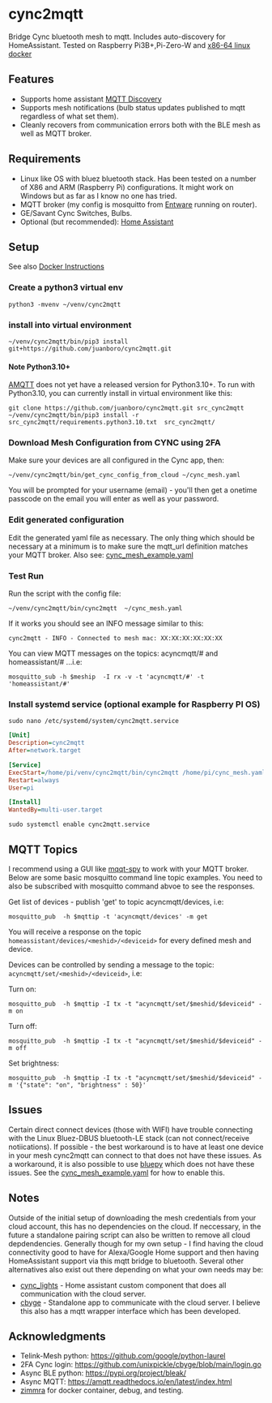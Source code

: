 # cync2mqtt
Bridge Cync bluetooth mesh to mqtt. Includes auto-discovery for HomeAssistant.  Tested on Raspberry Pi3B+,Pi-Zero-W and [x86-64 linux docker](https://github.com/zimmra/cync2mqtt-docker)

## Features
- Supports home assistant [MQTT Discovery](https://www.home-assistant.io/docs/mqtt/discovery/)
- Supports mesh notifications (bulb status updates published to mqtt regardless of what set them).
- Cleanly recovers from communication errors both with the BLE mesh as well as MQTT broker.

## Requirements
- Linux like OS with bluez bluetooth stack.  Has been tested on a number of X86 and ARM (Raspberry Pi) configurations.  It might work on Windows but as far as I know no one has tried.
- MQTT broker (my config is mosquitto from [Entware](https://github.com/Entware/Entware) running on router).
- GE/Savant Cync Switches, Bulbs.
- Optional (but recommended): [Home Assistant](https://www.home-assistant.io/)

## Setup
See also [Docker Instructions](README.docker.md)
### Create a python3 virtual env
```shell
python3 -mvenv ~/venv/cync2mqtt
```

### install into virtual environment
```shell
~/venv/cync2mqtt/bin/pip3 install git+https://github.com/juanboro/cync2mqtt.git
```
#### Note Python3.10+
[AMQTT](https://github.com/Yakifo/amqtt) does not yet have a released version for Python3.10+.  To run with Python3.10, you can currently install in virtual environment like this:
```shell
git clone https://github.com/juanboro/cync2mqtt.git src_cync2mqtt
~/venv/cync2mqtt/bin/pip3 install -r src_cync2mqtt/requirements.python3.10.txt  src_cync2mqtt/
```
### Download Mesh Configuration from CYNC using 2FA
Make sure your devices are all configured in the Cync app, then:
```shell
~/venv/cync2mqtt/bin/get_cync_config_from_cloud ~/cync_mesh.yaml
```

You will be prompted for your username (email) - you'll then get a onetime passcode on the email you will enter as well as your password.

### Edit generated configuration
Edit the generated yaml file as necessary.  The only thing which should be necessary at a minimum is to make sure the mqtt_url definition matches your MQTT broker.  Also see: [cync_mesh_example.yaml](cync_mesh_example.yaml) 

### Test Run
Run the script with the config file:
```shell
~/venv/cync2mqtt/bin/cync2mqtt  ~/cync_mesh.yaml
```
If it works you should see an INFO message similar to this:
```shell
cync2mqtt - INFO - Connected to mesh mac: XX:XX:XX:XX:XX:XX
```

You can view MQTT messages on the topics: acyncmqtt/# and homeassistant/# ...i.e:
```shell
mosquitto_sub -h $meship  -I rx -v -t 'acyncmqtt/#' -t 'homeassistant/#'
``` 


### Install systemd service (optional example for Raspberry PI OS)

```shell
sudo nano /etc/systemd/system/cync2mqtt.service
```
```ini 
[Unit]
Description=cync2mqtt
After=network.target

[Service]
ExecStart=/home/pi/venv/cync2mqtt/bin/cync2mqtt /home/pi/cync_mesh.yaml
Restart=always
User=pi

[Install]
WantedBy=multi-user.target
```

```shell
sudo systemctl enable cync2mqtt.service
```

## MQTT Topics
I recommend using a GUI like [mqqt-spy](https://github.com/eclipse/paho.mqtt-spy) to work with your MQTT broker.  Below are some basic mosquitto command line topic examples.  You need to also be subscribed with mosquitto command abvoe to see the responses.

Get list of devices - publish 'get' to topic acyncmqtt/devices, i.e: 
```shell
mosquitto_pub  -h $mqttip -t 'acyncmqtt/devices' -m get
```

You will receive a response on the topic ```homeassistant/devices/<meshid>/<deviceid>``` for every defined mesh and device.

Devices can be controlled by sending a message to the topic: ```acyncmqtt/set/<meshid>/<deviceid>```, i.e:

Turn on:
```shell
mosquitto_pub  -h $mqttip -I tx -t "acyncmqtt/set/$meshid/$deviceid" -m on
```

Turn off:
```shell
mosquitto_pub  -h $mqttip -I tx -t "acyncmqtt/set/$meshid/$deviceid" -m off
```

Set brightness:
```shell
mosquitto_pub  -h $mqttip -I tx -t "acyncmqtt/set/$meshid/$deviceid" -m '{"state": "on", "brightness" : 50}' 
```
## Issues
Certain direct connect devices (those with WIFI) have trouble connecting with the Linux Bluez-DBUS bluetooth-LE stack (can not connect/receive notiications).  If possible - the best workaround is to have at least one device in your mesh cync2mqtt can connect to that does not have these issues.  As a workaround, it is also possible to use [bluepy](https://github.com/IanHarvey/bluepy) which does not have these issues.  See the [cync_mesh_example.yaml](cync_mesh_example.yaml) for how to enable this.

## Notes
Outside of the initial setup of downloading the mesh credentials from your cloud account, this has no dependencies on the cloud.  If neccessary, in the future a standalone pairing script can also be written to remove all cloud depdendencies.  Generally though for my own setup - I find having the cloud connectivity good to have for Alexa/Google Home support and then having HomeAssistant support via this mqtt bridge to bluetooth.  Several other alternatives also exist out there depending on what your own needs may be:
- [cync_lights](https://github.com/nikshriv/cync_lights/tree/main) - Home assistant custom component that does all communication with the cloud server.
- [cbyge](https://github.com/unixpickle/cbyge/tree/main) - Standalone app to communicate with the cloud server.  I believe this also has a mqtt wrapper interface which has been developed.

## Acknowledgments
- Telink-Mesh python: https://github.com/google/python-laurel
- 2FA Cync login: https://github.com/unixpickle/cbyge/blob/main/login.go
- Async BLE python: https://pypi.org/project/bleak/
- Async MQTT: https://amqtt.readthedocs.io/en/latest/index.html
- [zimmra](https://github.com/zimmra) for docker container, debug, and testing.
